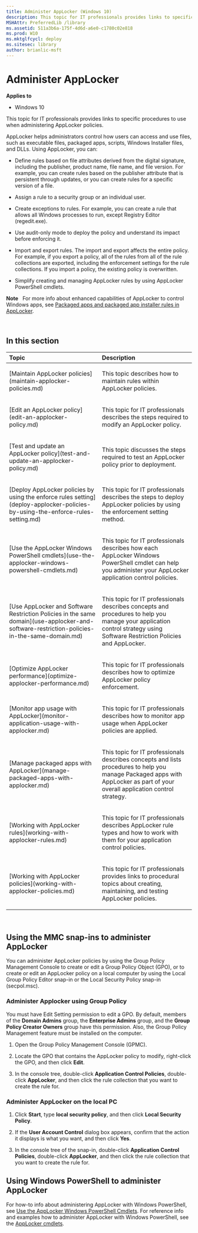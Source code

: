 ```yaml
---
title: Administer AppLocker (Windows 10)
description: This topic for IT professionals provides links to specific procedures to use when administering AppLocker policies.
MSHAttr: PreferredLib /library
ms.assetid: 511a3b6a-175f-4d6d-a6e0-c1780c02e818
ms.prod: W10
ms.mktglfcycl: deploy
ms.sitesec: library
author: brianlic-msft
---
```


# Administer AppLocker


**Applies to**

-   Windows 10

This topic for IT professionals provides links to specific procedures to use when administering AppLocker policies.

AppLocker helps administrators control how users can access and use files, such as executable files, packaged apps, scripts, Windows Installer files, and DLLs. Using AppLocker, you can:

-   Define rules based on file attributes derived from the digital signature, including the publisher, product name, file name, and file version. For example, you can create rules based on the publisher attribute that is persistent through updates, or you can create rules for a specific version of a file.

-   Assign a rule to a security group or an individual user.

-   Create exceptions to rules. For example, you can create a rule that allows all Windows processes to run, except Registry Editor (regedit.exe).

-   Use audit-only mode to deploy the policy and understand its impact before enforcing it.

-   Import and export rules. The import and export affects the entire policy. For example, if you export a policy, all of the rules from all of the rule collections are exported, including the enforcement settings for the rule collections. If you import a policy, the existing policy is overwritten.

-   Simplify creating and managing AppLocker rules by using AppLocker PowerShell cmdlets.

**Note**  
For more info about enhanced capabilities of AppLocker to control Windows apps, see [Packaged apps and packaged app installer rules in AppLocker](packaged-apps-and-packaged-app-installer-rules-in-applocker.md).

 

## In this section


<table>
<colgroup>
<col width="50%" />
<col width="50%" />
</colgroup>
<thead>
<tr class="header">
<th align="left">Topic</th>
<th align="left">Description</th>
</tr>
</thead>
<tbody>
<tr class="odd">
<td align="left"><p>[Maintain AppLocker policies](maintain-applocker-policies.md)</p></td>
<td align="left"><p>This topic describes how to maintain rules within AppLocker policies.</p></td>
</tr>
<tr class="even">
<td align="left"><p>[Edit an AppLocker policy](edit-an-applocker-policy.md)</p></td>
<td align="left"><p>This topic for IT professionals describes the steps required to modify an AppLocker policy.</p></td>
</tr>
<tr class="odd">
<td align="left"><p>[Test and update an AppLocker policy](test-and-update-an-applocker-policy.md)</p></td>
<td align="left"><p>This topic discusses the steps required to test an AppLocker policy prior to deployment.</p></td>
</tr>
<tr class="even">
<td align="left"><p>[Deploy AppLocker policies by using the enforce rules setting](deploy-applocker-policies-by-using-the-enforce-rules-setting.md)</p></td>
<td align="left"><p>This topic for IT professionals describes the steps to deploy AppLocker policies by using the enforcement setting method.</p></td>
</tr>
<tr class="odd">
<td align="left"><p>[Use the AppLocker Windows PowerShell cmdlets](use-the-applocker-windows-powershell-cmdlets.md)</p></td>
<td align="left"><p>This topic for IT professionals describes how each AppLocker Windows PowerShell cmdlet can help you administer your AppLocker application control policies.</p></td>
</tr>
<tr class="even">
<td align="left"><p>[Use AppLocker and Software Restriction Policies in the same domain](use-applocker-and-software-restriction-policies-in-the-same-domain.md)</p></td>
<td align="left"><p>This topic for IT professionals describes concepts and procedures to help you manage your application control strategy using Software Restriction Policies and AppLocker.</p></td>
</tr>
<tr class="odd">
<td align="left"><p>[Optimize AppLocker performance](optimize-applocker-performance.md)</p></td>
<td align="left"><p>This topic for IT professionals describes how to optimize AppLocker policy enforcement.</p></td>
</tr>
<tr class="even">
<td align="left"><p>[Monitor app usage with AppLocker](monitor-application-usage-with-applocker.md)</p></td>
<td align="left"><p>This topic for IT professionals describes how to monitor app usage when AppLocker policies are applied.</p></td>
</tr>
<tr class="odd">
<td align="left"><p>[Manage packaged apps with AppLocker](manage-packaged-apps-with-applocker.md)</p></td>
<td align="left"><p>This topic for IT professionals describes concepts and lists procedures to help you manage Packaged apps with AppLocker as part of your overall application control strategy.</p></td>
</tr>
<tr class="even">
<td align="left"><p>[Working with AppLocker rules](working-with-applocker-rules.md)</p></td>
<td align="left"><p>This topic for IT professionals describes AppLocker rule types and how to work with them for your application control policies.</p></td>
</tr>
<tr class="odd">
<td align="left"><p>[Working with AppLocker policies](working-with-applocker-policies.md)</p></td>
<td align="left"><p>This topic for IT professionals provides links to procedural topics about creating, maintaining, and testing AppLocker policies.</p></td>
</tr>
</tbody>
</table>

 

## <a href="" id="bkmk-using-snapins"></a>Using the MMC snap-ins to administer AppLocker


You can administer AppLocker policies by using the Group Policy Management Console to create or edit a Group Policy Object (GPO), or to create or edit an AppLocker policy on a local computer by using the Local Group Policy Editor snap-in or the Local Security Policy snap-in (secpol.msc).

### Administer Applocker using Group Policy

You must have Edit Setting permission to edit a GPO. By default, members of the **Domain Admins** group, the **Enterprise Admins** group, and the **Group Policy Creator Owners** group have this permission. Also, the Group Policy Management feature must be installed on the computer.

1.  Open the Group Policy Management Console (GPMC).

2.  Locate the GPO that contains the AppLocker policy to modify, right-click the GPO, and then click **Edit**.

3.  In the console tree, double-click **Application Control Policies**, double-click **AppLocker**, and then click the rule collection that you want to create the rule for.

### Administer AppLocker on the local PC

1.  Click **Start**, type **local security policy**, and then click **Local Security Policy**.

2.  If the **User Account Control** dialog box appears, confirm that the action it displays is what you want, and then click **Yes**.

3.  In the console tree of the snap-in, double-click **Application Control Policies**, double-click **AppLocker**, and then click the rule collection that you want to create the rule for.

## Using Windows PowerShell to administer AppLocker


For how-to info about administering AppLocker with Windows PowerShell, see [Use the AppLocker Windows PowerShell Cmdlets](use-the-applocker-windows-powershell-cmdlets.md). For reference info and examples how to administer AppLocker with Windows PowerShell, see the [AppLocker cmdlets](http://technet.microsoft.com/library/hh847210.aspx).

 

 





